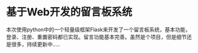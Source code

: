 # 基于Web开发的留言板系统

​	本次使用python中的一个轻量级框架Flask来开发了一个留言板系统，基本功能，登录、注册、重置密码都已实现。留言功能基本完善。虽然是个项目，但是细节还是很多，持续更新中.....